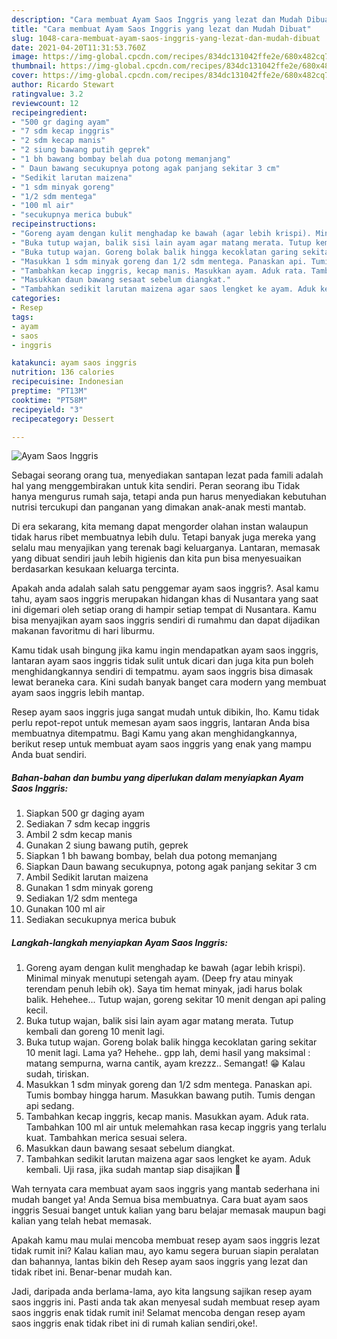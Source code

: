 ```yaml
---
description: "Cara membuat Ayam Saos Inggris yang lezat dan Mudah Dibuat"
title: "Cara membuat Ayam Saos Inggris yang lezat dan Mudah Dibuat"
slug: 1048-cara-membuat-ayam-saos-inggris-yang-lezat-dan-mudah-dibuat
date: 2021-04-20T11:31:53.760Z
image: https://img-global.cpcdn.com/recipes/834dc131042ffe2e/680x482cq70/ayam-saos-inggris-foto-resep-utama.jpg
thumbnail: https://img-global.cpcdn.com/recipes/834dc131042ffe2e/680x482cq70/ayam-saos-inggris-foto-resep-utama.jpg
cover: https://img-global.cpcdn.com/recipes/834dc131042ffe2e/680x482cq70/ayam-saos-inggris-foto-resep-utama.jpg
author: Ricardo Stewart
ratingvalue: 3.2
reviewcount: 12
recipeingredient:
- "500 gr daging ayam"
- "7 sdm kecap inggris"
- "2 sdm kecap manis"
- "2 siung bawang putih geprek"
- "1 bh bawang bombay belah dua potong memanjang"
- " Daun bawang secukupnya potong agak panjang sekitar 3 cm"
- "Sedikit larutan maizena"
- "1 sdm minyak goreng"
- "1/2 sdm mentega"
- "100 ml air"
- "secukupnya merica bubuk"
recipeinstructions:
- "Goreng ayam dengan kulit menghadap ke bawah (agar lebih krispi). Minimal minyak menutupi setengah ayam. (Deep fry atau minyak terendam penuh lebih ok). Saya tim hemat minyak, jadi harus bolak balik. Hehehee... Tutup wajan, goreng sekitar 10 menit dengan api paling kecil."
- "Buka tutup wajan, balik sisi lain ayam agar matang merata. Tutup kembali dan goreng 10 menit lagi."
- "Buka tutup wajan. Goreng bolak balik hingga kecoklatan garing sekitar 10 menit lagi. Lama ya? Hehehe.. gpp lah, demi hasil yang maksimal : matang sempurna, warna cantik, ayam krezzz.. Semangat! 😁 Kalau sudah, tiriskan."
- "Masukkan 1 sdm minyak goreng dan 1/2 sdm mentega. Panaskan api. Tumis bombay hingga harum. Masukkan bawang putih. Tumis dengan api sedang."
- "Tambahkan kecap inggris, kecap manis. Masukkan ayam. Aduk rata. Tambahkan 100 ml air untuk melemahkan rasa kecap inggris yang terlalu kuat. Tambahkan merica sesuai selera."
- "Masukkan daun bawang sesaat sebelum diangkat."
- "Tambahkan sedikit larutan maizena agar saos lengket ke ayam. Aduk kembali. Uji rasa, jika sudah mantap siap disajikan 🤤"
categories:
- Resep
tags:
- ayam
- saos
- inggris

katakunci: ayam saos inggris 
nutrition: 136 calories
recipecuisine: Indonesian
preptime: "PT13M"
cooktime: "PT58M"
recipeyield: "3"
recipecategory: Dessert

---
```



![Ayam Saos Inggris](https://img-global.cpcdn.com/recipes/834dc131042ffe2e/680x482cq70/ayam-saos-inggris-foto-resep-utama.jpg)

Sebagai seorang orang tua, menyediakan santapan lezat pada famili adalah hal yang menggembirakan untuk kita sendiri. Peran seorang ibu Tidak hanya mengurus rumah saja, tetapi anda pun harus menyediakan kebutuhan nutrisi tercukupi dan panganan yang dimakan anak-anak mesti mantab.

Di era  sekarang, kita memang dapat mengorder olahan instan walaupun tidak harus ribet membuatnya lebih dulu. Tetapi banyak juga mereka yang selalu mau menyajikan yang terenak bagi keluarganya. Lantaran, memasak yang dibuat sendiri jauh lebih higienis dan kita pun bisa menyesuaikan berdasarkan kesukaan keluarga tercinta. 



Apakah anda adalah salah satu penggemar ayam saos inggris?. Asal kamu tahu, ayam saos inggris merupakan hidangan khas di Nusantara yang saat ini digemari oleh setiap orang di hampir setiap tempat di Nusantara. Kamu bisa menyajikan ayam saos inggris sendiri di rumahmu dan dapat dijadikan makanan favoritmu di hari liburmu.

Kamu tidak usah bingung jika kamu ingin mendapatkan ayam saos inggris, lantaran ayam saos inggris tidak sulit untuk dicari dan juga kita pun boleh menghidangkannya sendiri di tempatmu. ayam saos inggris bisa dimasak lewat beraneka cara. Kini sudah banyak banget cara modern yang membuat ayam saos inggris lebih mantap.

Resep ayam saos inggris juga sangat mudah untuk dibikin, lho. Kamu tidak perlu repot-repot untuk memesan ayam saos inggris, lantaran Anda bisa membuatnya ditempatmu. Bagi Kamu yang akan menghidangkannya, berikut resep untuk membuat ayam saos inggris yang enak yang mampu Anda buat sendiri.

<!--inarticleads1-->

##### Bahan-bahan dan bumbu yang diperlukan dalam menyiapkan Ayam Saos Inggris:

1. Siapkan 500 gr daging ayam
1. Sediakan 7 sdm kecap inggris
1. Ambil 2 sdm kecap manis
1. Gunakan 2 siung bawang putih, geprek
1. Siapkan 1 bh bawang bombay, belah dua potong memanjang
1. Siapkan  Daun bawang secukupnya, potong agak panjang sekitar 3 cm
1. Ambil Sedikit larutan maizena
1. Gunakan 1 sdm minyak goreng
1. Sediakan 1/2 sdm mentega
1. Gunakan 100 ml air
1. Sediakan secukupnya merica bubuk




<!--inarticleads2-->

##### Langkah-langkah menyiapkan Ayam Saos Inggris:

1. Goreng ayam dengan kulit menghadap ke bawah (agar lebih krispi). Minimal minyak menutupi setengah ayam. (Deep fry atau minyak terendam penuh lebih ok). Saya tim hemat minyak, jadi harus bolak balik. Hehehee... Tutup wajan, goreng sekitar 10 menit dengan api paling kecil.
1. Buka tutup wajan, balik sisi lain ayam agar matang merata. Tutup kembali dan goreng 10 menit lagi.
1. Buka tutup wajan. Goreng bolak balik hingga kecoklatan garing sekitar 10 menit lagi. Lama ya? Hehehe.. gpp lah, demi hasil yang maksimal : matang sempurna, warna cantik, ayam krezzz.. Semangat! 😁 Kalau sudah, tiriskan.
1. Masukkan 1 sdm minyak goreng dan 1/2 sdm mentega. Panaskan api. Tumis bombay hingga harum. Masukkan bawang putih. Tumis dengan api sedang.
1. Tambahkan kecap inggris, kecap manis. Masukkan ayam. Aduk rata. Tambahkan 100 ml air untuk melemahkan rasa kecap inggris yang terlalu kuat. Tambahkan merica sesuai selera.
1. Masukkan daun bawang sesaat sebelum diangkat.
1. Tambahkan sedikit larutan maizena agar saos lengket ke ayam. Aduk kembali. Uji rasa, jika sudah mantap siap disajikan 🤤




Wah ternyata cara membuat ayam saos inggris yang mantab sederhana ini mudah banget ya! Anda Semua bisa membuatnya. Cara buat ayam saos inggris Sesuai banget untuk kalian yang baru belajar memasak maupun bagi kalian yang telah hebat memasak.

Apakah kamu mau mulai mencoba membuat resep ayam saos inggris lezat tidak rumit ini? Kalau kalian mau, ayo kamu segera buruan siapin peralatan dan bahannya, lantas bikin deh Resep ayam saos inggris yang lezat dan tidak ribet ini. Benar-benar mudah kan. 

Jadi, daripada anda berlama-lama, ayo kita langsung sajikan resep ayam saos inggris ini. Pasti anda tak akan menyesal sudah membuat resep ayam saos inggris enak tidak rumit ini! Selamat mencoba dengan resep ayam saos inggris enak tidak ribet ini di rumah kalian sendiri,oke!.

